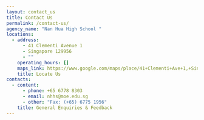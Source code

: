 ```yaml
---
layout: contact_us
title: Contact Us
permalink: /contact-us/
agency_name: "Nan Hua High School "
locations:
  - address:
      - 41 Clementi Avenue 1
      - Singapore 129956
      - ""
    operating_hours: []
    maps_link: https://www.google.com/maps/place/41+Clementi+Ave+1,+Singapore+129956/@1.30807,103.769189,17z/data=!3m1!4b1!4m6!3m5!1s0x31da1af35460dcb7:0xd8c0990001d581b7!8m2!3d1.30807!4d103.769189!16s%2Fg%2F11c23h9d4j
    title: Locate Us
contacts:
  - content:
      - phone: +65 6778 8303
      - email: nhhs@moe.edu.sg
      - other: "Fax: (+65) 6775 1956"
    title: General Enquiries & Feedback
---
```

